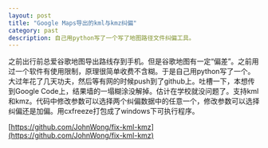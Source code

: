 ```yaml
---
layout: post
title: "Google Maps导出的kml与kmz纠偏"
category: past
description: 自己用python写了一个写了地图路径文件纠偏工具。
---
```

之前出行前总爱谷歌地图导出路线存到手机。但是谷歌地图有一定“偏差”。之前用过一个软件有使用限制，原理很简单收费不含糊。于是自己用python写了一个。大过年花了几天功夫，然后等有网的时候push到了github上。吐槽一下，本想传到Google Code上，结果墙的一塌糊涂没解掉。估计在学校就没问题了。支持kml和kmz。代码中修改参数可以选择两个纠偏数据中的任意一个，修改参数可以选择纠偏还是加偏。用cxfreeze打包成了windows下可执行程序。

[https://github.com/JohnWong/fix-kml-kmz](https://github.com/JohnWong/fix-kml-kmz)



